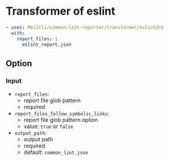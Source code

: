 # Transformer of eslint
```yml
- uses: MeilCli/common-lint-reporter/transformer/eslint@v1
  with:
    report_files: |
      eslint_report.json
```

## Option
### Input
- `report_files`:
  - report file glob pattern
  - required
- `report_files_follow_symbolic_links`:
  - report file glob pattern option
  - value: `true` or `false`
- `output_path`:
  - output path
  - required
  - default: `common_lint.json`